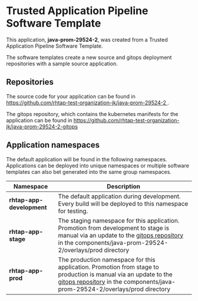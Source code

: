 # Trusted Application Pipeline Software Template

This application, **java-prom-29524-2**, was created from a Trusted Application Pipeline Software Template.

The software templates create a new source and gitops deployment repositories with a sample source application. 

## Repositories

The source code for your application can be found in [https://github.com/rhtap-test-organization-jk/java-prom-29524-2 ](https://github.com/rhtap-test-organization-jk/java-prom-29524-2 ).
 
The gitops repository, which contains the kubernetes manifests for the application can be found in 
[https://github.com/rhtap-test-organization-jk/java-prom-29524-2-gitops ](https://github.com/rhtap-test-organization-jk/java-prom-29524-2-gitops ) 

## Application namespaces 

The default application will be found in the following namespaces. Applications can be deployed into unique namespaces or multiple software templates can also bet generated into the same group namespaces.  

|  Namespace   |  Description   |  
| -------- | -------- |   
| **rhtap-app-development** | The default application during development. Every build will be deployed to this namespace for testing. | 
| **rhtap-app-stage** | The staging namespace for this application. Promotion from development to stage is manual via an update to the [gitops repository](https://github.com/rhtap-test-organization-jk/java-prom-29524-2-gitops ) in the components/java-prom-29524-2/overlays/prod directory |  
| **rhtap-app-prod** | The production namespace for this application. Promotion from stage to production is manual via an update to the [gitops repository](https://github.com/rhtap-test-organization-jk/java-prom-29524-2-gitops ) in the components/java-prom-29524-2/overlays/prod directory | 